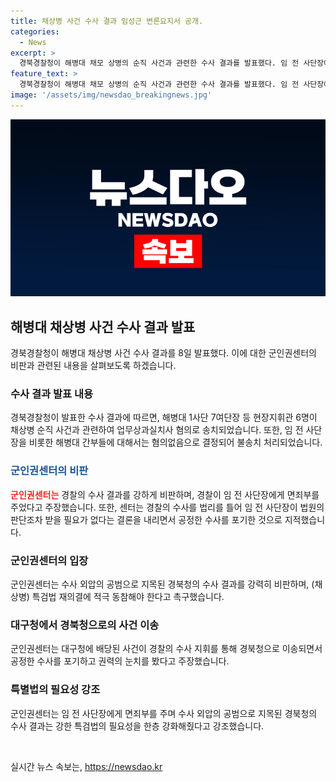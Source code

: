 ```yaml
---
title: 채상병 사건 수사 결과 임성근 변론요지서 공개.
categories:
  - News
excerpt: >
  경북경찰청이 해병대 채모 상병의 순직 사건과 관련한 수사 결과를 발표했다. 임 전 사단장에 대한 면죄부 결정에 대한 강력한 비판과 수사와 관련된 상세 내용이 포함된 기사입니다. 경찰의 수사 결과에 대해 군인권센터가 확실한 비판을 내놓고, 특검법의 필요성을 강조하는 등 논란이 예상된다.
feature_text: >
  경북경찰청이 해병대 채모 상병의 순직 사건과 관련한 수사 결과를 발표했다. 임 전 사단장에 대한 면죄부 결정에 대한 강력한 비판과 수사와 관련된 상세 내용이 포함된 기사입니다. 경찰의 수사 결과에 대해 군인권센터가 확실한 비판을 내놓고, 특검법의 필요성을 강조하는 등 논란이 예상된다.
image: '/assets/img/newsdao_breakingnews.jpg'
---
```


<p><img src="/assets/img/newsdao_breakingnews.jpg" alt="ranknews 속보" /></p>

<h2 data-ke-size="size26">해병대 채상병 사건 수사 결과 발표</h2>

<p data-ke-size="size16">경북경찰청이 해병대 채상병 사건 수사 결과를 8일 발표했다. 이에 대한 군인권센터의 비판과 관련된 내용을 살펴보도록 하겠습니다.</p>

<h3>수사 결과 발표 내용</h3>

<p data-ke-size="size16">경북경찰청이 발표한 수사 결과에 따르면, 해병대 1사단 7여단장 등 현장지휘관 6명이 채상병 순직 사건과 관련하여 업무상과실치사 혐의로 송치되었습니다. 또한, 임 전 사단장을 비롯한 해병대 간부들에 대해서는 혐의없음으로 결정되어 불송치 처리되었습니다.</p>

<h3><span style="color: #1a5490;">군인권센터의 비판</span></h3>

<p data-ke-size="size16"><b><span style="color: #ee2323;">군인권센터는</span></b> 경찰의 수사 결과를 강하게 비판하며, 경찰이 임 전 사단장에게 면죄부를 주었다고 주장했습니다. 또한, 센터는 경찰의 수사를 법리를 틀어 임 전 사단장이 법원의 판단조차 받을 필요가 없다는 결론을 내리면서 공정한 수사를 포기한 것으로 지적했습니다.</p>

<h3>군인권센터의 입장</h3>

<p data-ke-size="size16">군인권센터는 수사 외압의 공범으로 지목된 경북청의 수사 결과를 강력히 비판하며, (채상병) 특검법 재의결에 적극 동참해야 한다고 촉구했습니다.</p>

<h3>대구청에서 경북청으로의 사건 이송</h3>

<p data-ke-size="size16">군인권센터는 대구청에 배당된 사건이 경찰의 수사 지휘를 통해 경북청으로 이송되면서 공정한 수사를 포기하고 권력의 눈치를 봤다고 주장했습니다.</p>

<h3>특별법의 필요성 강조</h3>

<p data-ke-size="size16">군인권센터는 임 전 사단장에게 면죄부를 주며 수사 외압의 공범으로 지목된 경북청의 수사 결과는 강한 특검법의 필요성을 한층 강화해줬다고 강조했습니다.</p>

<p data-ke-size="size16">&nbsp;</p>
실시간 뉴스 속보는, <a href="https://newsdao.kr" rel="dofollow">https://newsdao.kr</a>


